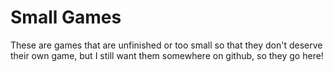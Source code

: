 # Small Games


These are games that are unfinished or too small so that they don't deserve their own game, but I still want them somewhere on github, so they go here!